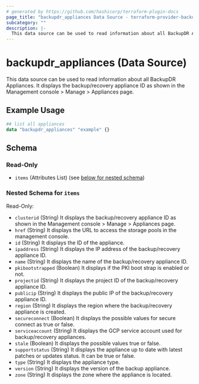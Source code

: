 ```yaml
---
# generated by https://github.com/hashicorp/terraform-plugin-docs
page_title: "backupdr_appliances Data Source - terraform-provider-backupdr"
subcategory: ""
description: |-
  This data source can be used to read information about all BackupDR Appliances. It displays the backup/recovery appliance ID as shown in the Management console > Manage > Appliances page.
---
```


# backupdr_appliances (Data Source)

This data source can be used to read information about all BackupDR Appliances. It displays the backup/recovery appliance ID as shown in the Management console > Manage > Appliances page.

## Example Usage

```terraform
## list all appliances 
data "backupdr_appliances" "example" {}
```

<!-- schema generated by tfplugindocs -->
## Schema

### Read-Only

- `items` (Attributes List) (see [below for nested schema](#nestedatt--items))

<a id="nestedatt--items"></a>
### Nested Schema for `items`

Read-Only:

- `clusterid` (String) It displays the backup/recovery appliance ID as shown in the Management console > Manage > Appliances page.
- `href` (String) It displays the URL to access the storage pools in the management console.
- `id` (String) It displays the ID of the appliance.
- `ipaddress` (String) It displays the IP address of the backup/recovery appliance ID.
- `name` (String) It displays the name of the backup/recovery appliance ID.
- `pkibootstrapped` (Boolean) It displays if the PKI boot strap is enabled or not.
- `projectid` (String) It displays the project ID of the backup/recovery appliance ID.
- `publicip` (String) It displays the public IP of the backup/recovery appliance ID.
- `region` (String) It displays the region where the backup/recovery appliance is created.
- `secureconnect` (Boolean) It displays the possible values for secure connect as true or false.
- `serviceaccount` (String) It displays the GCP service account used for backup/recovery appliances.
- `stale` (Boolean) It displays the possible values true or false.
- `supportstatus` (String) It displays the appliance up to date with latest patches or updates status. It can be true or false.
- `type` (String) It displays the appliance type.
- `version` (String) It displays the version of the backup appliance.
- `zone` (String) It displays the zone where the appliance is located.
